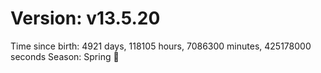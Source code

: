 # Version: v13.5.20
Time since birth: 4921 days, 118105 hours, 7086300 minutes, 425178000 seconds
Season: Spring 🌸
